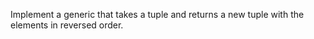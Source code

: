 Implement a generic that takes a tuple and returns a new tuple with the elements in reversed order.
